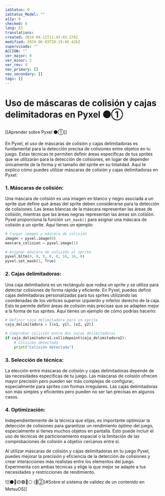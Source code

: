```yaml
---
iaStatus: 0
iaStatus_Model: ""
a11y: 0
checked: 0
lang: ES
translations: 
created: 2024-04-11T11:43:03.276Z
modified: 2024-06-03T20:19:46.426Z
supervisado: ""
ACCION: ""
ver_major: 0
ver_minor: 2
ver_rev: 4
nav_primary: []
nav_secondary: []
tags: []
---
```

# Uso de máscaras de colisión y cajas delimitadoras en Pyxel ⚫①

[[Aprender sobre Pyxel  ⚫①]]

En Pyxel, el uso de máscaras de colisión y cajas delimitadoras es fundamental para la detección precisa de colisiones entre objetos en tu juego. Estas técnicas te permiten definir áreas específicas de tus sprites que se utilizarán para la detección de colisiones, en lugar de depender únicamente de la forma y el tamaño del sprite en su totalidad. Aquí te explico cómo puedes utilizar máscaras de colisión y cajas delimitadoras en Pyxel:

### 1. Máscaras de colisión:
Una máscara de colisión es una imagen en blanco y negro asociada a un sprite que define qué áreas del sprite deben considerarse para la detección de colisiones. Las áreas blancas de la máscara representan las áreas de colisión, mientras que las áreas negras representan las áreas sin colisión. Pyxel proporciona la función `set_mask()` para asignar una máscara de colisión a un sprite. Aquí tienes un ejemplo:

```python
# Cargar imagen y máscara de colisión
imagen = pyxel.image(0)
mascara_colision = pyxel.image(1)

# Asignar máscara de colisión al sprite
pyxel.bltm(0, 0, 0, 0, 0, 16, 16, 0)
pyxel.set_mask(1, True)
```

### 2. Cajas delimitadoras:
Una caja delimitadora es un rectángulo que rodea un sprite y se utiliza para detectar colisiones de forma rápida y eficiente. En Pyxel, puedes definir cajas delimitadoras personalizadas para tus sprites utilizando las coordenadas de los vértices superior izquierdo y inferior derecho de la caja. Esto te permite definir áreas de colisión más precisas que se adapten mejor a la forma de tus sprites. Aquí tienes un ejemplo de cómo podrías hacerlo:

```python
# Definir caja delimitadora para un sprite
caja_delimitadora = [(x1, y1), (x2, y2)]

# Comprobar colisión entre dos cajas delimitadoras
if caja_delimitadora1.collidepoint(caja_delimitadora2):
    # Colisión detectada
    print("Colisión detectada")
```

### 3. Selección de técnica:
La elección entre máscaras de colisión y cajas delimitadoras depende de las necesidades específicas de tu juego. Las máscaras de colisión ofrecen mayor precisión pero pueden ser más complejas de configurar, especialmente para sprites con formas irregulares. Las cajas delimitadoras son más simples y eficientes pero pueden no ser tan precisas en algunos casos.

### 4. Optimización:
Independientemente de la técnica que elijas, es importante optimizar la detección de colisiones para garantizar un rendimiento óptimo del juego, especialmente si tienes muchos objetos en pantalla. Esto puede incluir el uso de técnicas de particionamiento espacial o la limitación de las comprobaciones de colisión a objetos cercanos entre sí.

Al utilizar máscaras de colisión y cajas delimitadoras en tu juego Pyxel, puedes mejorar la precisión y eficiencia de la detección de colisiones y crear interacciones más realistas entre los elementos del juego. Experimenta con ambas técnicas y elige la que mejor se adapte a tus necesidades y restricciones de rendimiento.

![[⚫🔴🟡🟢🔵⚪ (🔴②)#Sobre el sistema de validez de un contenido en MetsuOS]]